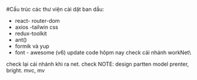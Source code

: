 #Cấu trúc các thư viện cài dặt ban dầu:

- react- router-dom
- axios
-tailwin css
- redux-toolkit
- ant()
- formik và yup
- font - awesome (v6)
update code hôpm nay check cái nhánh workNet\

check lại cái nhánh khi ra net. 
check
NOTE:
design partten
model prenter, bright. 
mvc, mv